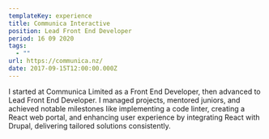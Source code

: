 ```yaml
---
templateKey: experience
title: Communica Interactive
position: Lead Front End Developer
period: 16 09 2020
tags:
  - ""
url: https://communica.nz/
date: 2017-09-15T12:00:00.000Z
---
```

I started at Communica Limited as a Front End Developer, then advanced to Lead Front End Developer. I managed projects, mentored juniors, and achieved notable milestones like implementing a code linter, creating a React web portal, and enhancing user experience by integrating React with Drupal, delivering tailored solutions consistently.